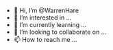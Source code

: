 - 👋 Hi, I’m @WarrenHare
- 👀 I’m interested in ...
- 🌱 I’m currently learning ...
- 💞️ I’m looking to collaborate on ...
- 📫 How to reach me ...

<!---
WarrenHare/WarrenHare is a ✨ special ✨ repository because its `README.md` (this file) appears on your GitHub profile.
You can click the Preview link to take a look at your changes.
--->
